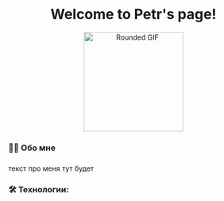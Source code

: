 <br clear="both">

<h1 align="center">Welcome to Petr's page!</h1>

<div align="center">
<div style="border-radius: 50; overflow: hidden; width: fit-content;">
  <img src="(https://github.com/RioDiri/DB/blob/main/Trending%20topics%20on%20Tumblr.gif)" alt="Rounded GIF" width="200">
</div>


###

<h3 align="left">👩‍💻  Обо мне</h3>

###

<p align="left">текст про меня тут будет</p>

###

<h3 align="left">🛠 Технологии:</h3>

